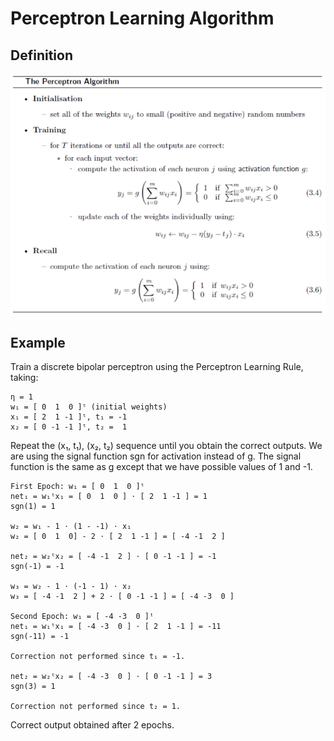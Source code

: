 # Perceptron Learning Algorithm

## Definition 
![Perceptron Learning Algorithm](img/perceptron-learning-alg.PNG?raw=true "Title")

## Example
Train a discrete bipolar perceptron using the Perceptron Learning Rule, taking:

    η = 1
    w₁ = [ 0  1  0 ]ᵗ (initial weights)
    x₁ = [ 2  1 -1 ]ᵗ, t₁ = -1
    x₂ = [ 0 -1 -1 ]ᵗ, t₂ =  1

Repeat the (x₁, t₁), (x₂, t₂) sequence until you obtain the correct outputs. We are using the signal function sgn for activation instead of g. The signal function is the same as g except that we have possible values of 1 and -1.

    First Epoch: w₁ = [ 0  1  0 ]ᵗ
    net₁ = w₁ᵗx₁ = [ 0  1  0 ] ⋅ [ 2  1 -1 ] = 1
    sgn(1) = 1

    w₂ = w₁ - 1 ⋅ (1 - -1) ⋅ x₁
    w₂ = [ 0  1  0] - 2 ⋅ [ 2  1 -1 ] = [ -4 -1  2 ]

    net₂ = w₂ᵗx₂ = [ -4 -1  2 ] ⋅ [ 0 -1 -1 ] = -1
    sgn(-1) = -1

    w₃ = w₂ - 1 ⋅ (-1 - 1) ⋅ x₂
    w₃ = [ -4 -1  2 ] + 2 ⋅ [ 0 -1 -1 ] = [ -4 -3  0 ]

    Second Epoch: w₁ = [ -4 -3  0 ]ᵗ
    net₁ = w₁ᵗx₁ = [ -4 -3  0 ] ⋅ [ 2  1 -1 ] = -11
    sgn(-11) = -1

    Correction not performed since t₁ = -1.

    net₂ = w₂ᵗx₂ = [ -4 -3  0 ] ⋅ [ 0 -1 -1 ] = 3
    sgn(3) = 1

    Correction not performed since t₂ = 1.

Correct output obtained after 2 epochs.